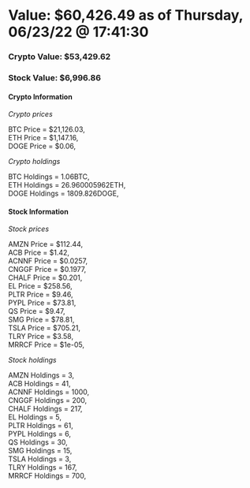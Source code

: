 # Value: $60,426.49 as of Thursday, 06/23/22 @ 17:41:30 

### Crypto Value: $53,429.62

### Stock Value: $6,996.86

#### Crypto Information 
*Crypto prices* 

BTC Price = $21,126.03,  
ETH Price = $1,147.16,  
DOGE Price = $0.06,  


*Crypto holdings* 

BTC Holdings = 1.06BTC,  
ETH Holdings = 26.960005962ETH,  
DOGE Holdings = 1809.826DOGE,  


#### Stock Information 

*Stock prices* 

AMZN Price = $112.44,  
ACB Price = $1.42,  
ACNNF Price = $0.0257,  
CNGGF Price = $0.1977,  
CHALF Price = $0.201,  
EL Price = $258.56,  
PLTR Price = $9.46,  
PYPL Price = $73.81,  
QS Price = $9.47,  
SMG Price = $78.81,  
TSLA Price = $705.21,  
TLRY Price = $3.58,  
MRRCF Price = $1e-05,  


*Stock holdings* 

AMZN Holdings = 3,  
ACB Holdings = 41,  
ACNNF Holdings = 1000,  
CNGGF Holdings = 200,  
CHALF Holdings = 217,  
EL Holdings = 5,  
PLTR Holdings = 61,  
PYPL Holdings = 6,  
QS Holdings = 30,  
SMG Holdings = 15,  
TSLA Holdings = 3,  
TLRY Holdings = 167,  
MRRCF Holdings = 700,  


